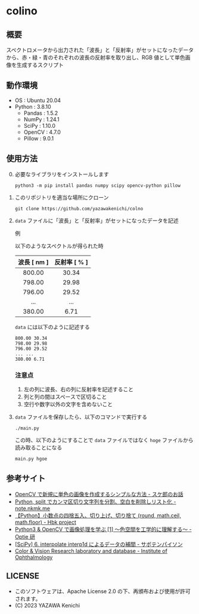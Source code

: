 # colino
## 概要
スペクトロメータから出力された「波長」と「反射率」がセットになったデータから、赤・緑・青のそれぞれの波長の反射率を取り出し、RGB 値として単色画像を生成するスクリプト

## 動作環境
- OS : Ubuntu 20.04
- Python : 3.8.10
    - Pandas : 1.5.2
    - NumPy : 1.24.1
    - SciPy : 1.10.0
    - OpenCV : 4.7.0
    - Pillow : 9.0.1

## 使用方法
0. 必要なライブラリをインストールします
    ```
    python3 -m pip install pandas numpy scipy opencv-python pillow
    ```
1. このリポジトリを適当な場所にクローン
    ```
    git clone https://github.com/yazawakenichi/colno
    ```
2. `data` ファイルに「波長」と「反射率」がセットになったデータを記述

    例

    以下のようなスペクトルが得られた時

    |波長 [ nm ]|反射率 [ % ]
    |:---:|:---:
    |800.00|30.34
    |798.00|29.98
    |796.00|29.52
    |...|...
    |380.00|6.71

    `data` には以下のように記述する
    ```
    800.00 30.34
    798.00 29.98
    796.00 29.52
    ... ...
    380.00 6.71
    ```

    ### 注意点
    1. 左の列に波長、右の列に反射率を記述すること
    2. 列と列の間はスペースで区切ること
    3. 空行や数字以外の文字を含めないこと
3. `data` ファイルを保存したら、以下のコマンドで実行する
    ```
    ./main.py
    ```
    この時、以下のようにすることで `data` ファイルではなく `hoge` ファイルから読み取ることになる
    ```
    main.py hgoe
    ```

## 参考サイト
- [OpenCV で新規に単色の画像を作成するシンプルな方法 - スケ郎のお話](https://www.sukerou.com/2022/05/opencv.html)
- [Python, split でカンマ区切り文字列を分割、空白を削除しリスト化 - note.nkmk.me](https://note.nkmk.me/python-split-strip-list-join/)
- [【Python】小数点の四捨五入、切り上げ、切り捨て (round, math.ceil, math.floor) - Hbk project](https://hibiki-press.tech/python/round_ceil_floor/903#toc3)
- [Python3 & OpenCV で画像処理を学ぶ [1] 〜色空間を工学的に理解する〜 - Optie 研](https://optie.hatenablog.com/entry/2018/02/18/175935)
- [[SciPy] 6. interpolate interp1d によるデータの補間 - サボテンパイソン](https://sabopy.com/py/scipy-6/#toc6)
- [Color & Vision Research laboratory and database - Institute of Ophthalmology](http://www.cvrl.org/)

## LICENSE
- このソフトウェアは、Apache License 2.0 の下、再頒布および使用が許可されます。
- (C) 2023 YAZAWA Kenichi
